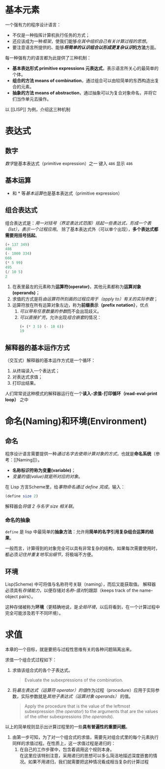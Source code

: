 # 基本元素
一个强有力的程序设计语言：
- 不仅是一种指挥计算机执行任务的方式；
- 还应该成为一种*框架*，使我们能够*在其中组织自己有关计算过程的思想*。
- 要注意语言所提供的、能够***将简单的认识组合以形成更复杂认识*的方法**方面。

每一种强有力的语言都为此提供了三种机制：
-   **基本表达形式 primitive expressions 元表达式**，表示语言所关心的最简单的个体。
-   **组合的方法 means of combination**，通过组合可以由较简单的东西构造出复合的元素。
-   **抽象的方法 means of abstraction**，通过抽象可以为复合对象命名，并将它们当作单元去操作。

以 [[LISP]] 为例，介绍这三种机制

# 表达式
## 数字
*数字*是基本表达式（primitive expression）之一
键入 `486`
显示 `486`

## 基本运算
+ 和 \* 等*基本运算*也是基本表达式（primitive expression）


## 组合表达式
组合表达式是：*用一对括号（界定表达式范围）括起一些表达式，形成一个表（list），表示一个过程应用*。
除了基本表达式外（可以单个出现），**多个表达式都需要用括号括起**。

```scheme
(+ 137 349)
486
(- 1000 334)
666
(* 5 99)
495
(/ 10 5)
2
```

1. 在表里最左的元素称为**运算符(operator)**，其他元素都称为**运算对象(operands)**；
2. 求值的方式是将*由运算符所刻画的过程应用于（apply to）有关的实际参数*；
3. 运算符放在所有运算对象左边，称为**前缀表示（prefix notation）**，优点
	1. *可以带有任意数量的参数*而不会出现歧义。
	2. *可以直接扩充*，允许出现*组合嵌套*的情况：
		```scheme
		(+ (* 3 5) (- 10 6)) 
		19
		```
		

## 解释器的基本运作方式
（交互式）解释器的基本运作方式是一个循环：
1. 从终端读入一个表达式；
2. 对表达式求值；
3. 打印出结果。

人们常常说这种模式的解释器运行在一个**读入-求值-打印循环（read-eval-print loop）** 之中

# 命名(Naming)和环境(Environment)
## 命名
程序设计语言需要提供一种*通过名字去使用计算对象的方式*，也就是**命名系统**（参考：[[Naming]]）。
- **名称标识符称为变量(variable)**；
- *变量的值(value)就是所对应的对象*。

在 Lisp 方言Scheme里，给*事物命名通过 define 完成*，输入：  
```scheme
(define size 2)  
```
解释器会*将值 2 与名字 size 相关联*。

### 命名的抽象
`define` 是 lisp 中最简单的**抽象方法**：允许用**简单的名字引用复杂组合运算的结果**。

一般而言，计算得到的对象完全可以具有非常复杂的结构，如果每次需要使用时，都必须*记住并重复地写出细节*，将极端不方便。

## 环境
Lisp(Scheme) 中可将值与名称符号关联（naming），而后又能获取值。
解释器必须具有*存储能力*，以便存储对*名称-值对*的跟踪（keeps track of the name-object pairs）。

这种存储被称为**环境**（更精确地说，是*全局环境*，以后将看到，在一个计算过程中完全可能涉及若干不同环境）。

# 求值
本章的一个目标，就是要把与过程性思维有关的各种问题隔离出来。

求值一个组合式过程如下：
1) 求值该组合式的各个子表达式。
	> Evaluate the subexpressions of the combination.
2) 将*最左表达式（运算符 operator）的值*作为过程（procedure）应用于实际参数，实际参数就是*其他子表达式（运算对象 operands）*  的值。
	> Apply the procedure that is the value of the leftmost subexpression (the *operator*) to the arguments that are the values of the other subexpressions (the *operands*).

以上的简单规则显示出计算过程里的一些**具有普遍性的重要问题**。
1. 由第一步可知，为了对一个组合式的求值，需要先对组合式里的每个元素执行同样的求值过程。在性质上，这一求值过程是递归的：
	1. 在自己的工作步骤中，包含着调用这个规则本身。  
在这里应该特别注意，采用递归的思想可以多么简洁地描述深度嵌套的情况。如果不用递归，我们就需要把这种情况看成相当复杂的计算过程
